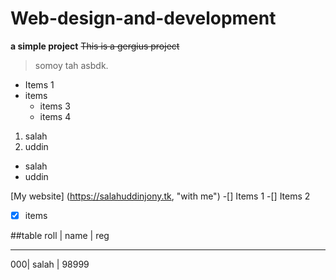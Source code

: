# Web-design-and-development
**a simple project**
~~This is a gergius project~~
>somoy tah asbdk.



* Items 1
* items
  * items 3
  * items 4
1. salah
2. uddin
  * salah
  * uddin
  
  
  
[My website] (https://salahuddinjony.tk, "with me")
-[] Items 1
-[] Items 2
-[x] items



##table 
roll | name | reg
------ ------ -----
000| salah | 98999
